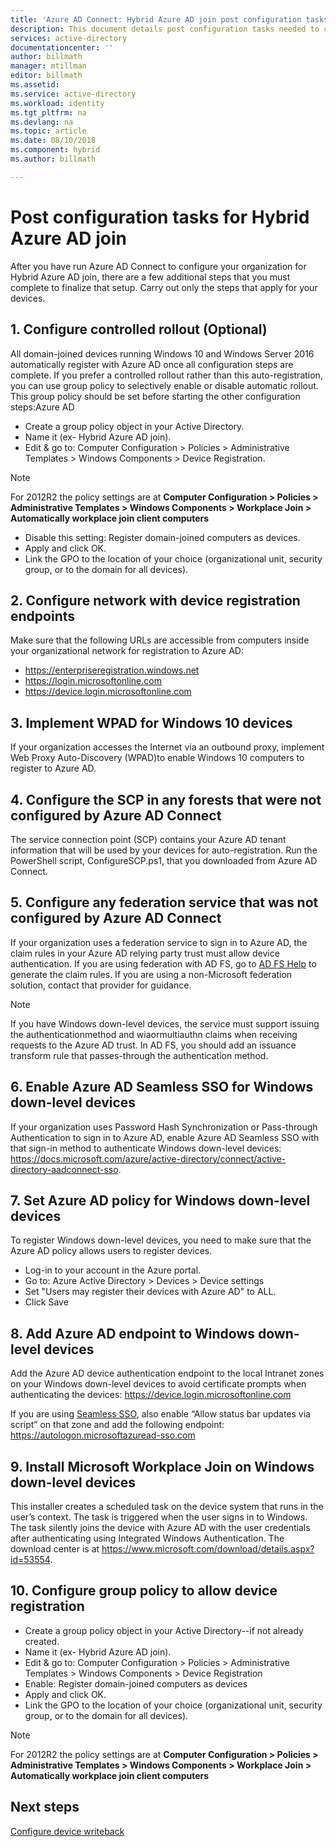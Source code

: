```yaml
---
title: 'Azure AD Connect: Hybrid Azure AD join post configuration tasks | Microsoft Docs'
description: This document details post configuration tasks needed to complete the Hybrid Azure AD join
services: active-directory
documentationcenter: ''
author: billmath
manager: mtillman
editor: billmath
ms.assetid:
ms.service: active-directory
ms.workload: identity
ms.tgt_pltfrm: na
ms.devlang: na
ms.topic: article
ms.date: 08/10/2018
ms.component: hybrid
ms.author: billmath

---
```


# Post configuration tasks for Hybrid Azure AD join

After you have run Azure AD Connect to configure your organization for Hybrid Azure AD join, there are a few additional steps that you must complete to finalize that setup.  Carry out only the steps that apply for your devices.

## 1. Configure controlled rollout (Optional)
All domain-joined devices running Windows 10 and Windows Server 2016 automatically register with Azure AD once all configuration steps are complete. If you prefer a controlled rollout rather than this auto-registration, you can use group policy to selectively enable or disable automatic rollout.  This group policy should be set before starting the other configuration steps:Azure AD
* Create a group policy object in your Active Directory.
* Name it (ex- Hybrid Azure AD join).
* Edit & go to:  Computer Configuration > Policies > Administrative Templates > Windows Components > Device Registration.

>[!NOTE]
>For 2012R2 the policy settings are at **Computer Configuration > Policies > Administrative Templates > Windows Components > Workplace Join > Automatically workplace join client computers**

* Disable this setting:  Register domain-joined computers as devices.
* Apply and click OK.
* Link the GPO to the location of your choice (organizational unit, security group, or to the domain for all devices).

## 2. Configure network with device registration endpoints
Make sure that the following URLs are accessible from computers inside your organizational network for registration to Azure AD:

* https://enterpriseregistration.windows.net
* https://login.microsoftonline.com
* https://device.login.microsoftonline.com 

## 3. Implement WPAD for Windows 10 devices
If your organization accesses the Internet via an outbound proxy, implement Web Proxy Auto-Discovery (WPAD)to enable Windows 10 computers to register to Azure AD.

## 4. Configure the SCP in any forests that were not configured by Azure AD Connect 

The service connection point (SCP) contains your Azure AD tenant information that will be used by your devices for auto-registration.  Run the PowerShell script, ConfigureSCP.ps1, that you downloaded from Azure AD Connect.

## 5. Configure any federation service that was not configured by Azure AD Connect

If your organization uses a federation service to sign in to Azure AD, the claim rules in your Azure AD relying party trust must allow device authentication. If you are using federation with AD FS, go to [AD FS Help](https://aka.ms/aadrptclaimrules) to generate the claim rules. If you are using a non-Microsoft federation solution, contact that provider for guidance.  

>[!NOTE]
>If you have Windows down-level devices, the service must support issuing the authenticationmethod and wiaormultiauthn claims when receiving requests to the Azure AD trust. In AD FS, you should add an issuance transform rule that passes-through the authentication method.

## 6. Enable Azure AD Seamless SSO for Windows down-level devices

If your organization uses Password Hash Synchronization or Pass-through Authentication to sign in to Azure AD, enable Azure AD Seamless SSO with that sign-in method to authenticate Windows down-level devices:  https://docs.microsoft.com/azure/active-directory/connect/active-directory-aadconnect-sso. 

## 7. Set Azure AD policy for Windows down-level devices

To register Windows down-level devices, you need to make sure that the Azure AD policy allows users to register devices. 

* Log-in to your account in the Azure portal.
* Go to:  Azure Active Directory > Devices > Device settings
* Set "Users may register their devices with Azure AD" to ALL.
* Click Save

## 8. Add Azure AD endpoint to Windows down-level devices

Add the Azure AD device authentication endpoint to the local Intranet zones on your Windows down-level devices to avoid certificate prompts when authenticating the devices:
https://device.login.microsoftonline.com 

If you are using [Seamless SSO](how-to-connect-sso.md), also enable “Allow status bar updates via script” on that zone and add the following endpoint:
https://autologon.microsoftazuread-sso.com 

## 9. Install Microsoft Workplace Join on Windows down-level devices

This installer creates a scheduled task on the device system that runs in the user’s context. The task is triggered when the user signs in to Windows. The task silently joins the device with Azure AD with the user credentials after authenticating using Integrated Windows Authentication. The download center is at https://www.microsoft.com/download/details.aspx?id=53554. 

## 10. Configure group policy to allow device registration

* Create a group policy object in your Active Directory--if not already created.
* Name it (ex- Hybrid Azure AD join).
* Edit & go to:  Computer Configuration > Policies > Administrative Templates > Windows Components > Device Registration
* Enable:  Register domain-joined computers as devices
* Apply and click OK.
* Link the GPO to the location of your choice (organizational unit, security group, or to the domain for all devices).

>[!NOTE]
>For 2012R2 the policy settings are at **Computer Configuration > Policies > Administrative Templates > Windows Components > Workplace Join > Automatically workplace join client computers**

## Next steps
[Configure device writeback](how-to-connect-device-writeback.md)

